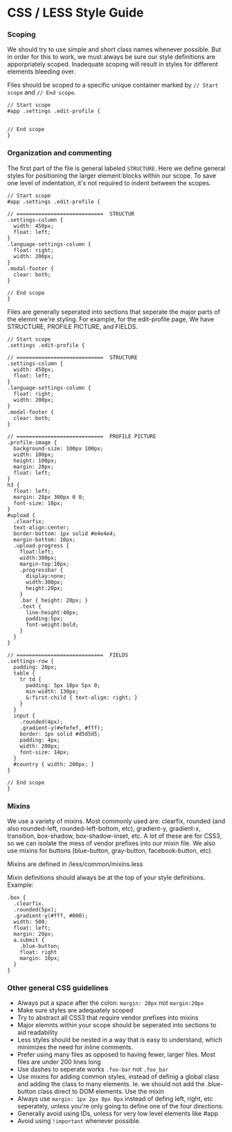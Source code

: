 # CSS / LESS Style Guide

### Scoping

We should try to use simple and short class names whenever possible. But in order for this to work, we must always be sure our style definitions are apporpriately scoped. Inadequate scoping will result in styles for different elements bleeding over.

Files should be scoped to a specific unique container marked by `// Start scope` and `// End scope`.

    // Start scope
    #app .settings .edit-profile {
      

    // End scope
    }

### Organization and commenting

The first part of the file is general labeled `STRUCTURE`. Here we define general styles for positioning the larger element blocks within our scope. To save one level of indentation, it's not required to indent between the scopes.

    // Start scope
    #app .settings .edit-profile {
      
    // ============================  STRUCTUR
    .settings-column {
      width: 450px;
      float: left;
    }
    .language-settings-column { 
      float: right;
      width: 200px;
    }
    .modal-footer {
      clear: both;
    }

    // End scope
    }

Files are generally seperated into sections that seperate the major parts of the elemnt we're styling. For example, for the edit-profile page, We have STRUCTURE, PROFILE PICTURE, and FIELDS.

    // Start scope
    .settings .edit-profile {

    // ============================  STRUCTURE
    .settings-column {
      width: 450px;
      float: left;
    }
    .language-settings-column { 
      float: right;
      width: 200px;
    }
    .modal-footer {
      clear: both;
    }

    // ============================  PROFILE PICTURE
    .profile-image {
      background-size: 100px 100px;
      width: 100px;
      height: 100px;
      margin: 20px;
      float: left;
    }
    h3 {
      float: left;
      margin: 28px 300px 0 0;
      font-size: 18px;
    }
    #upload {
      .clearfix;
      text-align:center;
      border-bottom: 1px solid #e4e4e4;
      margin-bottom: 10px;
      .upload-progress {
        float:left;
        width:300px;
        margin-top:10px;
        .progressbar {
          display:none;
          width:300px;
          height:20px;
        }
        .bar { height: 20px; }
        .text {
          line-height:40px;
          padding:5px;
          font-weight:bold;
        }
      }
    }

    // ============================  FIELDS
    .settings-row {
      padding: 20px;
      table {
        tr td {
          padding: 5px 10px 5px 0;
          min-width: 130px;
          &:first-child { text-align: right; }
        }
      }
      input {
        .rounded(4px);
        .gradient-y(#efefef, #fff);
        border: 1px solid #d5d5d5;
        padding: 4px;
        width: 200px;
        font-size: 14px;
      }
      #country { width: 200px; }
    }

    // End scope
    }

### Mixins

We use a variety of mixins. Most commonly used are: clearfix, rounded (and also rounded-left, rounded-left-bottom, etc), gradient-y, gradient-x, transition, box-shadow, box-shadow-inset, etc. A lot of these are for CSS3, so we can isolate the mess of vendor prefixes into our mixin file. We also use mixins for buttons (blue-button, gray-button, facebook-button, etc).

Mixins are defined in /less/common/mixins.less

Mixin definitions should always be at the top of your style definitions. Example:

    .box {
      .clearfix.
      .rounded(5px);
      .gradient-y(#fff, #000);
      width: 500;
      float: left;
      margin: 20px;
      a.submit {
        .blue-button;
        float: right
        margin: 10px;
      }
    }

### Other general CSS guidelines

* Always put a space after the colon: `margin: 20px` not `margin:20px`
* Make sure styles are adequately scoped
* Try to abstract all CSS3 that require vendor prefixes into mixins
* Major elemnts within your scope should be seperated into sections to aid readability
* Less styles should be nested in a way that is easy to understand, which minimizes the need for inline comments.
* Prefer using many files as opposed to having fewer, larger files. Most files are under 200 lines long
* Use dashes to seperate works `.foo-bar` not `.foo_bar`
* Use mixins for adding common styles, instead of definig a global class and adding the class to many elements. Ie. we should not add the .blue-button class direct to DOM elements. Use the mixin
* Always use `margin: 1px 2px 0px 0px` instead of defing left, right, etc seperately, unless you're only going to define one of the four directions.
* Generally avoid using IDs, unless for very low level elements like #app
* Avoid using `!important` whenever possible. 
